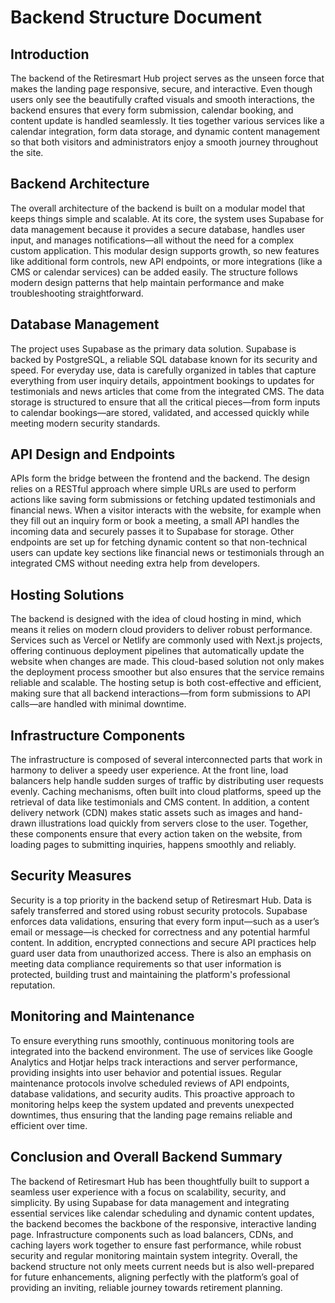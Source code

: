 # Backend Structure Document

## Introduction
The backend of the Retiresmart Hub project serves as the unseen force that makes the landing page responsive, secure, and interactive. Even though users only see the beautifully crafted visuals and smooth interactions, the backend ensures that every form submission, calendar booking, and content update is handled seamlessly. It ties together various services like a calendar integration, form data storage, and dynamic content management so that both visitors and administrators enjoy a smooth journey throughout the site.

## Backend Architecture
The overall architecture of the backend is built on a modular model that keeps things simple and scalable. At its core, the system uses Supabase for data management because it provides a secure database, handles user input, and manages notifications—all without the need for a complex custom application. This modular design supports growth, so new features like additional form controls, new API endpoints, or more integrations (like a CMS or calendar services) can be added easily. The structure follows modern design patterns that help maintain performance and make troubleshooting straightforward.

## Database Management
The project uses Supabase as the primary data solution. Supabase is backed by PostgreSQL, a reliable SQL database known for its security and speed. For everyday use, data is carefully organized in tables that capture everything from user inquiry details, appointment bookings to updates for testimonials and news articles that come from the integrated CMS. The data storage is structured to ensure that all the critical pieces—from form inputs to calendar bookings—are stored, validated, and accessed quickly while meeting modern security standards.

## API Design and Endpoints
APIs form the bridge between the frontend and the backend. The design relies on a RESTful approach where simple URLs are used to perform actions like saving form submissions or fetching updated testimonials and financial news. When a visitor interacts with the website, for example when they fill out an inquiry form or book a meeting, a small API handles the incoming data and securely passes it to Supabase for storage. Other endpoints are set up for fetching dynamic content so that non-technical users can update key sections like financial news or testimonials through an integrated CMS without needing extra help from developers.

## Hosting Solutions
The backend is designed with the idea of cloud hosting in mind, which means it relies on modern cloud providers to deliver robust performance. Services such as Vercel or Netlify are commonly used with Next.js projects, offering continuous deployment pipelines that automatically update the website when changes are made. This cloud-based solution not only makes the deployment process smoother but also ensures that the service remains reliable and scalable. The hosting setup is both cost-effective and efficient, making sure that all backend interactions—from form submissions to API calls—are handled with minimal downtime.

## Infrastructure Components
The infrastructure is composed of several interconnected parts that work in harmony to deliver a speedy user experience. At the front line, load balancers help handle sudden surges of traffic by distributing user requests evenly. Caching mechanisms, often built into cloud platforms, speed up the retrieval of data like testimonials and CMS content. In addition, a content delivery network (CDN) makes static assets such as images and hand-drawn illustrations load quickly from servers close to the user. Together, these components ensure that every action taken on the website, from loading pages to submitting inquiries, happens smoothly and reliably.

## Security Measures
Security is a top priority in the backend setup of Retiresmart Hub. Data is safely transferred and stored using robust security protocols. Supabase enforces data validations, ensuring that every form input—such as a user’s email or message—is checked for correctness and any potential harmful content. In addition, encrypted connections and secure API practices help guard user data from unauthorized access. There is also an emphasis on meeting data compliance requirements so that user information is protected, building trust and maintaining the platform's professional reputation.

## Monitoring and Maintenance
To ensure everything runs smoothly, continuous monitoring tools are integrated into the backend environment. The use of services like Google Analytics and Hotjar helps track interactions and server performance, providing insights into user behavior and potential issues. Regular maintenance protocols involve scheduled reviews of API endpoints, database validations, and security audits. This proactive approach to monitoring helps keep the system updated and prevents unexpected downtimes, thus ensuring that the landing page remains reliable and efficient over time.

## Conclusion and Overall Backend Summary
The backend of Retiresmart Hub has been thoughtfully built to support a seamless user experience with a focus on scalability, security, and simplicity. By using Supabase for data management and integrating essential services like calendar scheduling and dynamic content updates, the backend becomes the backbone of the responsive, interactive landing page. Infrastructure components such as load balancers, CDNs, and caching layers work together to ensure fast performance, while robust security and regular monitoring maintain system integrity. Overall, the backend structure not only meets current needs but is also well-prepared for future enhancements, aligning perfectly with the platform’s goal of providing an inviting, reliable journey towards retirement planning.